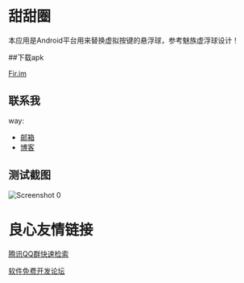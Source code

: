 甜甜圈
======

本应用是Android平台用来替换虚拟按键的悬浮球，参考魅族虚浮球设计！

##下载apk

[Fir.im](http://fir.im/doughnutfloat)
	 


## 联系我

way:
  * [邮箱](mailto:way.ping.li@gmail.com "给我发邮件")
  * [博客](http://blog.csdn.net/way_ping_li "CSDN博客")


## 测试截图

![Screenshot 0](https://git.oschina.net/way/Doughnut/raw/master/1.gif "Screenshot 0")

 # 良心友情链接

[腾讯QQ群快速检索](http://u.720life.cn/s/8cf73f7c)

[软件免费开发论坛](http://u.720life.cn/s/bbb01dc0)